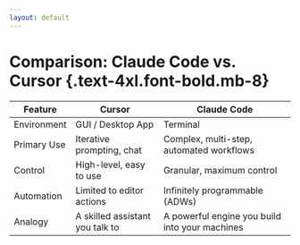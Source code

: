 ```yaml
---
layout: default
---
```


# Comparison: Claude Code vs. Cursor {.text-4xl.font-bold.mb-8}

<div class="overflow-x-auto">
<table class="w-full text-lg">
  <thead>
    <tr class="border-b border-gray-600">
      <th class="text-left py-4 px-6 font-bold">Feature</th>
      <th class="text-left py-4 px-6 font-bold text-blue-400">Cursor</th>
      <th class="text-left py-4 px-6 font-bold text-green-400">Claude Code</th>
    </tr>
  </thead>
  <tbody>
    <v-clicks>
    <tr class="border-b border-gray-700">
      <td class="py-4 px-6 font-semibold">Environment</td>
      <td class="py-4 px-6">GUI / Desktop App</td>
      <td class="py-4 px-6">Terminal</td>
    </tr>
    <tr class="border-b border-gray-700">
      <td class="py-4 px-6 font-semibold">Primary Use</td>
      <td class="py-4 px-6">Iterative prompting, chat</td>
      <td class="py-4 px-6">Complex, multi-step, automated workflows</td>
    </tr>
    <tr class="border-b border-gray-700">
      <td class="py-4 px-6 font-semibold">Control</td>
      <td class="py-4 px-6">High-level, easy to use</td>
      <td class="py-4 px-6">Granular, maximum control</td>
    </tr>
    <tr class="border-b border-gray-700">
      <td class="py-4 px-6 font-semibold">Automation</td>
      <td class="py-4 px-6">Limited to editor actions</td>
      <td class="py-4 px-6">Infinitely programmable (ADWs)</td>
    </tr>
    <tr>
      <td class="py-4 px-6 font-semibold">Analogy</td>
      <td class="py-4 px-6 italic">A skilled assistant you talk to</td>
      <td class="py-4 px-6 italic">A powerful engine you build into your machines</td>
    </tr>
    </v-clicks>
  </tbody>
</table>
</div>

<!--
So, let's put them head-to-head. 

Cursor is a fantastic tool. 

It's an amazing assistant to have by your side for iterative work, for refactoring a function, for understanding a piece of code. 

It's an assistant you talk to.

Claude Code is different. 

It's an engine. 

It's a primitive that you can build into larger, automated systems. 

It's for when you want to define a complex task once and have it run autonomously.
-->
